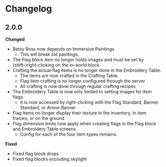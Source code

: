 # Changelog

2.0.0
---

**Changed**
- Betsy Ross now depends on Immersive Paintings
  - This will break old paintings.
- The Flag block item no longer holds images and must be set by (shift-)right-clicking on the in-world block
- Crafting the actual flag items is no longer done in the Embroidery Table.
  - The items are now crafted in the Crafting Table.
  - Flag item crafting is no longer configured through the server
  - All crafting is now done through regular crafting recipes
- The Embroidery Table is now only limited to setting images for item flags.
  - It is now accessed by right-clicking with the Flag Standard, Banner Standard, or Armor Banner
- Flag items no longer display their texture in the inventory, in item frames, or on the ground
- Flag dimension limits now apply when creating flags in the Flag block and Embroidery Table screens
  - Config for each of the four item types remains.

**Fixed**
- Fixed flag block drops
- Fixed flag blocks occluding skylight
